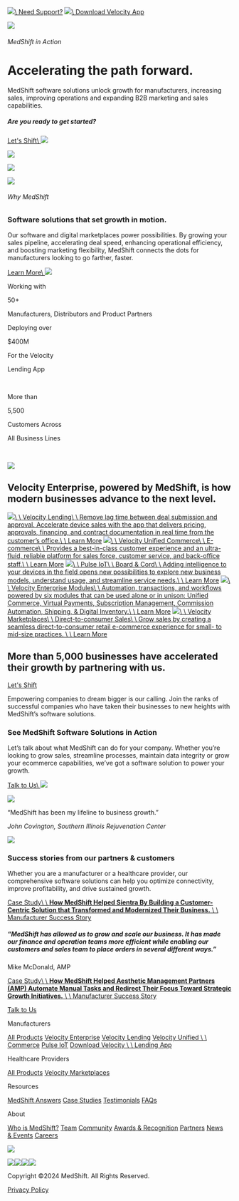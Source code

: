 [![](https://cdn.prod.website-files.com/66e3360886bd43164010057b/66f5bae045ad187d0e28020d_help.svg)\\
Need Support?](https://www.medshift.com/resources/faqs) [![](https://cdn.prod.website-files.com/66e3360886bd43164010057b/66f5bae0234706d5d63a4682_app.svg)\\
Download Velocity App](https://info.medshift.com/en/velocity-underwriting-app)

[![](https://cdn.prod.website-files.com/66e3360886bd43164010057b/66e3360886bd4316401005dc_MedShift-Logo.svg)](https://www.medshift.com/)

###### MedShift in Action

# Accelerating the path forward.

MedShift software solutions unlock growth for manufacturers, increasing sales, improving operations and expanding B2B marketing and sales capabilities.

##### Are you ready to get started?

[Let's Shift\\
![](https://cdn.prod.website-files.com/66e3360886bd43164010057b/66e3360886bd4316401005c6_MedShfit-LetsShift-Icon.svg)](https://www.medshift.com/manufacturers/manufacturers)

![](https://cdn.prod.website-files.com/66e3360886bd43164010057b/66e3360886bd4316401006a2_MedShift-ConnectingtheDots-2024.png)

![](https://cdn.prod.website-files.com/66e3360886bd43164010057b/6773f9c13a56199feae13f3d_Frame%2039993.png)

![](https://cdn.prod.website-files.com/66e3360886bd43164010057b/66e3360886bd4316401005c6_MedShfit-LetsShift-Icon.svg)

###### Why MedShift

### Software solutions that set growth in motion.

Our software and digital marketplaces power possibilities. By growing your sales pipeline, accelerating deal speed, enhancing operational efficiency, and boosting marketing flexibility, MedShift connects the dots for manufacturers looking to go farther, faster.

[Learn More\\
![](https://cdn.prod.website-files.com/66e3360886bd43164010057b/66e3360886bd4316401006cc_MS-white_talkIcon.png)](https://www.medshift.com/manufacturers/manufacturers)

Working with

50+

Manufacturers, Distributors and Product Partners

Deploying over

$400M

For the Velocity

Lending App

‍

More than

5,500

Customers Across

All Business Lines

‍

![](https://cdn.prod.website-files.com/66e3360886bd43164010057b/66e3360886bd4316401005d4_MedShfit-LetsShift-Icon-3.svg)

## Velocity Enterprise, powered by MedShift, is how modern businesses advance to the next level.

[![](https://cdn.prod.website-files.com/66e3360886bd43164010057b/66e3360886bd4316401005be_MedShift-MobilePayment.svg)\\
\\
Velocity Lending\\
\\
Remove lag time between deal submission and approval. Accelerate device sales with the app that delivers pricing, approvals, financing, and contract documentation in real time from the customer’s office.\\
\\
Learn More](https://www.medshift.com/manufacturers/velocity-lending) [![](https://cdn.prod.website-files.com/66e3360886bd43164010057b/66e3360886bd4316401005be_MedShift-MobilePayment.svg)\\
\\
Velocity Unified Commerce\\
\\
E-commerce\\
\\
Provides a best-in-class customer experience and an ultra-fluid, reliable platform for sales force, customer service, and back-office staff.\\
\\
Learn More](https://www.medshift.com/manufacturers/velocity-unified-commerce) [![](https://cdn.prod.website-files.com/66e3360886bd43164010057b/66e3360886bd43164010062f_MedShift-HardDisk.svg)\\
\\
Pulse IoT\\
\\
Board & Cord\\
\\
Adding intelligence to your devices in the field opens new possibilities to explore new business models, understand usage, and streamline service needs.\\
\\
Learn More](https://www.medshift.com/manufacturers/pulse-iot) [![](https://cdn.prod.website-files.com/66e3360886bd43164010057b/66e3360886bd43164010061d_MedShift-Monitor.svg)\\
\\
Velocity Enterprise Modules\\
\\
Automation, transactions, and workflows powered by six modules that can be used alone or in unison: Unified Commerce, Virtual Payments, Subscription Management, Commission Automation, Shipping, & Digital Inventory.\\
\\
Learn More](https://www.medshift.com/manufacturers/velocity-enterprise) [![](https://cdn.prod.website-files.com/66e3360886bd43164010057b/66e3360886bd4316401005be_MedShift-MobilePayment.svg)\\
\\
Velocity Marketplaces\\
\\
Direct-to-consumer Sales\\
\\
Grow sales by creating a seamless direct-to-consumer retail e-commerce experience for small- to mid-size practices. \\
\\
Learn More](https://www.medshift.com/healthcare-providers/velocity-marketplaces)

## More than 5,000 businesses have accelerated their growth by partnering with us.

[Let's Shift](https://www.medshift.com/contact-us/talk-to-us)

Empowering companies to dream bigger is our calling. Join the ranks of successful companies who have taken their businesses to new heights with MedShift’s software solutions.

### See MedShift Software Solutions in Action

Let’s talk about what MedShift can do for your company. Whether you’re looking to grow sales, streamline processes, maintain data integrity or grow your ecommerce capabilities, we’ve got a software solution to power your growth.

[Talk to Us\\
![](https://cdn.prod.website-files.com/66e3360886bd43164010057b/66e3360886bd4316401006cc_MS-white_talkIcon.png)](https://www.medshift.com/contact-us/talk-to-us)

![](https://cdn.prod.website-files.com/66e3360886bd43164010057b/66e3360886bd4316401006aa_MedShift-InAction.png)

“MedShift has been my lifeline to business growth.”

_John Covington, Southern Illinois Rejuvenation Center_

![](https://cdn.prod.website-files.com/66e3360886bd43164010057b/66e3360886bd4316401005c6_MedShfit-LetsShift-Icon.svg)

### Success stories from our partners & customers

Whether you are a manufacturer or a healthcare provider, our comprehensive software solutions can help you optimize connectivity, improve profitability, and drive sustained growth.

[Case Study\\
\\
****How MedShift Helped Sientra By Building a Customer-Centric Solution that Transformed and Modernized Their Business.**** \\
\\
Manufacturer Success Story](https://www.medshift.com/resources/casestudy-sientra)

##### “MedShift has allowed us to grow and scale our business. It has made our finance and operation teams more efficient while enabling our customers and sales team to place orders in several different ways.”

Mike McDonald, AMP

[Case Study\\
\\
****How MedShift Helped Aesthetic Management Partners (AMP) Automate Manual Tasks and Redirect Their Focus Toward Strategic Growth Initiatives.**** \\
\\
Manufacturer Success Story](https://www.medshift.com/resources/casestudy-amp)

[Talk to Us](https://www.medshift.com/contact-us/talk-to-us)

Manufacturers

[All Products](https://www.medshift.com/manufacturers/manufacturers) [Velocity Enterprise](https://www.medshift.com/manufacturers/velocity-enterprise) [Velocity Lending](https://www.medshift.com/manufacturers/velocity-lending) [Velocity Unified \\
\\
Commerce](https://www.medshift.com/manufacturers/velocity-unified-commerce) [Pulse IoT](https://www.medshift.com/manufacturers/pulse-iot) [Download Velocity \\
\\
Lending App](https://info.medshift.com/en/velocity-underwriting-app)

Healthcare Providers

[All Products](https://www.medshift.com/healthcare-providers/healthcare-providers) [Velocity Marketplaces](https://www.medshift.com/healthcare-providers/velocity-marketplaces)

Resources

[MedShift Answers](https://www.medshift.com/resources/medshift-answers) [Case Studies](https://www.medshift.com/resources/case-studies) [Testimonials](https://www.medshift.com/resources/testimonials) [FAQs](https://www.medshift.com/resources/faqs)

About

[Who is MedShift?](https://www.medshift.com/about/medshift-about) [Team](https://www.medshift.com/about/team) [Community](https://www.medshift.com/about/community) [Awards & Recognition](https://www.medshift.com/about/awards) [Partners](https://www.medshift.com/about/partners) [News & Events](https://www.medshift.com/about/news) [Careers](https://www.medshift.com/about/careers)

![](https://cdn.prod.website-files.com/66e3360886bd43164010057b/66e3360886bd4316401005dc_MedShift-Logo.svg)

[![](https://cdn.prod.website-files.com/66e3360886bd43164010057b/66e3360886bd431640100633_MedShift-Social-Facebook.svg)](https://www.facebook.com/medshiftcharlotte/)[![](https://cdn.prod.website-files.com/66e3360886bd43164010057b/66e3360886bd431640100630_MedShift-Social-Instagram.svg)](https://www.instagram.com/medshiftofficial/)[![](https://cdn.prod.website-files.com/66e3360886bd43164010057b/66e3360886bd43164010063b_MedShift-Social-LinkedIn.svg)](https://www.linkedin.com/company/medshift/)[![](https://cdn.prod.website-files.com/66e3360886bd43164010057b/66e3360886bd43164010063c_MedShift-Social-YouTube.svg)](https://www.youtube.com/@medshift465)

Copyright ©2024 MedShift. All Rights Reserved.

[Privacy Policy](https://www.medshift.com/privacy-terms/privacy-policy-old)